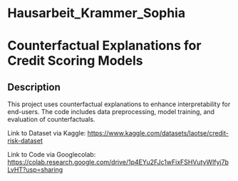 # Hausarbeit_Krammer_Sophia

# Counterfactual Explanations for Credit Scoring Models

## Description

This project uses counterfactual explanations to enhance interpretability for end-users. The code includes data preprocessing, model training, and evaluation of counterfactuals.

Link to Dataset via Kaggle: https://www.kaggle.com/datasets/laotse/credit-risk-dataset

Link to Code via Googlecolab: https://colab.research.google.com/drive/1p4EYu2FJc1wFixFSHVutyWlfyj7bLvHT?usp=sharing 

